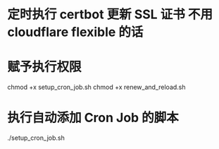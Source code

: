 # 定时执行 certbot 更新 SSL 证书 不用 cloudflare flexible 的话

# 赋予执行权限

chmod +x setup_cron_job.sh
chmod +x renew_and_reload.sh

# 执行自动添加 Cron Job 的脚本

./setup_cron_job.sh
